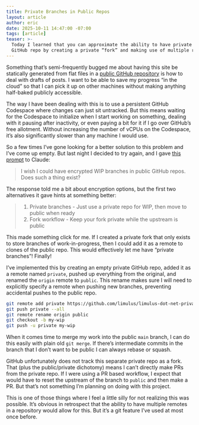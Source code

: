 ```yaml
---
title: Private Branches in Public Repos
layout: article
author: eric
date: 2025-10-11 14:47:00 -07:00
tags: [article]
teaser: >-
  Today I learned that you can approximate the ability to have private branches in a public
  GitHub repo by creating a private “fork” and making use of multiple remotes.
---
```


Something that’s semi-frequently bugged me about having this site be statically generated
from flat files in a [public GitHub repository] is how to deal with drafts of posts. I want
to be able to save my progress “in the cloud” so that I can pick it up on other machines
without making anything half-baked publicly accessible.

[public GitHub repository]: https://github.com/limulus/limulus-dot-net/

The way I have been dealing with this is to use a persistent GitHub Codespace where changes
can just sit untracked. But this means waiting for the Codespace to initialize when I start
working on something, dealing with it pausing after inactivity, or even paying a bit for it
if I go over GitHub’s free allotment. Without increasing the number of vCPUs on the
Codespace, it’s also significantly slower than any machine I would use.

So a few times I’ve gone looking for a better solution to this problem and I’ve come up
empty. But last night I decided to try again, and I gave [this prompt] to Claude:

[this prompt]: https://claude.ai/share/6c771cdd-77b1-4d6a-ba40-bba69f57d4b7

> I wish I could have encrypted WIP branches in public GitHub repos. Does such a thing
> exist?

The response told me a bit about encryption options, but the first two alternatives it gave
hints at something better:

> 1. Private branches - Just use a private repo for WIP, then move to public when ready
> 2. Fork workflow - Keep your fork private while the upstream is public

This made something click for me. If I created a private fork that only exists to store
branches of work-in-progress, then I could add it as a remote to clones of the public repo.
This would effectively let me have “private branches”! Finally!

I’ve implemented this by creating an empty private GitHub repo, added it as a remote named
`private`, pushed up everything from the original, and renamed the `origin` remote to
`public`. This rename makes sure I will need to explicitly specify a remote when pushing new
branches, preventing accidental pushes to the public repo.

```bash
git remote add private https://github.com/limulus/limulus-dot-net-private.git
git push private --all
git remote rename origin public
git checkout -b my-wip
git push -u private my-wip
```

When it comes time to merge my work into the public `main` branch, I can do this easily with
plain old `git merge`. If there’s intermediate commits in the branch that I don’t want to be
public I can always rebase or squash.

GitHub unfortunately does not track this separate private repo as a fork. That (plus the
public/private dichotomy) means I can’t directly make PRs from the private repo. If I were
using a PR based workflow, I expect that would have to reset the upstream of the branch to
`public` and then make a PR. But that’s not something I’m planning on doing with this
project.

This is one of those things where I feel a little silly for not realizing this was possible.
It’s obvious in retrospect that the ability to have multiple remotes in a repository would
allow for this. But it’s a git feature I’ve used at most once before.
